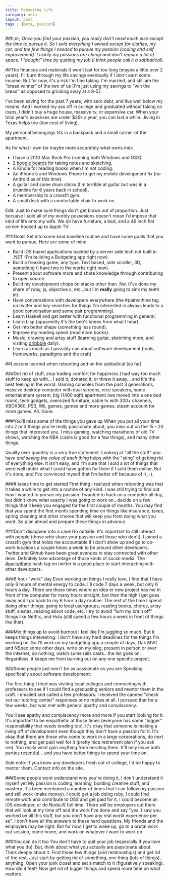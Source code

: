 ```yaml
---
title: Rebooting Life
category: meta
layout: post
tags : [meta, passion]
---
```


##tl;dr;
_Once you find your passion, you really don't need much else except the time to pursue it. So I sold everything I owned except for clothes, my car, and the few things I needed to pursue my passion (coding and self improvement). Luckily my passions are cheap and don't require a lot of space. I "bought" time by quitting my job (I think people call it a sabbatical)._

##The finances and materials
It won't last for too long (maybe a little over 2 years). I'll burn through my life savings eventually if I don't earn some income. But for now, it's a risk I'm fine taking. I'm married, and still am the "bread winner" of the two of us (I'm just using my savings to "win the bread" as opposed to grinding away at a 9-5).

I've been saving for the past 7 years, with zero debt, and live well below my means. And I worked my ass off in college and graduated without taking on loans, I didn't buy a huge house, massive tv, or expensive car. When your total year's expenses are under $35k a year, you can last a while...living in Texas helps too (low cost of living).

My personal belongings fits in a backpack and a small corner of the apartment.

As for what I own (or maybe more accurately what owns me):

- I have a 2010 Mac Book Pro (running both Windows and OSX).
- 2 [boogie boards](http://www.amazon.com/Boogie-Board-Writing-Tablet-Black/dp/B002ZE4TDI) for taking notes and sketching.
- A Kindle for reading books when I'm not coding.
- An iPhone 5 and Windows Phone to get my mobile development fix (no Android as of this time).
- A guitar and some drum sticks (I'm terrible at guitar but was in a drumline for 6 years back in school).
- A membership to a crossfit gym.
- A small desk with a comfortable chair to work on.

Edit: Just to make sure things don't get blown out of proportion. Just becuase I sold all of _my_ worldy possesions doesn't mean I'd impose that kind of life onto my wife. We _do_ have furniture, a bed, and a 46 inch flat screen hooked up to Apple TV.

###Goals
Set into some kind baseline routine and have some goals that you want to pursue. Here are some of mine:

- Build iOS based applications backed by a server side tech not built in .NET (I'm building a Budgeting app right now).
- Build a freaking game, any type. Text based, side scroller, 3D, something (I have two in the works right now).
- Present about software more and share knowledge through contributing to open source.
- Build my development chops on stacks other than .Net (I've done my share of ruby, js, objective c, etc...but I'm **really** going to sink my teeth in).
- Have conversations with developers everywhere (the #pairwithme tag on twitter and key searches for things I'm interested in always leads to a good conversation and some pair programming).
- Learn Haskell and get better with functional programming in general.
- Learn Lisp (apparently it's the bee's knees from what I hear).
- Get into better shape (something less round).
- Improve my reading speed (read more books).
- Music, drawing and artsy stuff (learning guitar, sketching more, and visiting [dribbble](http://dribbble.com) daily).
- Learn as much as I possibly can about software development (tools, frameworks, paradigms and the craft)

##Lessons learned when rebooting and on the sabbatical (so far)

###Get rid of stuff, stop trading comfort for happiness
I had way too much stuff to keep up with... I sold it, donated it, or threw it away... and it's the best feeling in the world. Gaming consoles from the past 3 generations, massive desktop computer with dual screens, nice speakers, home entertainment system, big (1400 sqft) apartment (we moved into a one bed room), tech gadgets, oversized furniture, cable tv with 300+ channels, XBOX360, PS3, Wii, games, games and more games, steam account for more games. All. Gone.

###You'll miss some of the things you gave up
When you put all your time into 2 or 3 things you're really passionate about, you miss out on the 15 - 20 things that interested you. I miss gaming, watching marathons of old TV shows, watching the NBA (cable is good for a few things), and many other things.

Quality over quantity is a very true statement. Looking at "all the stuff" you have _and seeing the value of each thing_ helps with the "sting" of getting rid of everything else. It isn't easy, and I'm sure that I sold a lot of things that were well under what I could have gotten for them if I sold them online. But it's done, and I've convinced myself that I'm better off because of it ;-).

###It takes time to get started
First thing I realized when rebooting was that it takes a while to get into a routine of any kind. I was still trying to find out _how_ I wanted to pursue my passion. I wanted to hack on a computer all day, but didn't know what exactly I was going to work on...decide on a few things that'll keep you engaged for the first couple of months. You may find that you spend the first month spending time on things like insurance, taxes, spring cleaning and other chores that will keep you from doing what you want. So plan ahead and prepare these things in advance.

###Don't disappear into a cave
Go outside. It's important to still interact with people (those who share your passion and those who don't). I joined a crossfit gym that holds me accountable if I don't show up and go to co-work locations a couple times a week to be around other developers. Twitter and Github have been great avenues to stay connected with other devs. Definitely take advantage of those kinds of social media. The [#pairwithme](https://twitter.com/search?q=%23pairwithme) hash tag on twitter is a good place to start interacting with other developers.

###6 hour "work" day
Even working on things I really love, I find that I have only 6 hours of mental energy to code. I'll code 7 days a week, but only 6 hours a day. There are those times where an idea or new project has me in front of the computer for many hours straight, but then the high I get goes away and I go back to my 6 hour a day routine.  The rest of the time I spend doing other things: going to local usergroups, reading books, chores, artsy stuff, siestas, reading about code, etc. I try to avoid "turn my brain off" things like Netflix, and Hulu (still spend a few hours a week in front of things like that).

###Mix things up to avoid burnout
I feel like I'm juggling so much. But it keeps things interesting. I don't have any hard deadlines for the things I'm working on. So I'll work on my budgeting app a couple of days, Oak MVC and NSpec some other days, write on my blog, present in person or over the internet, do nothing, watch some rails casts...the list goes on. Regardless, it keeps me from burning out on any one specific project.

###Some people just won't be as passionate as you are
Speaking specifically about software development:

The first thing I tried was visiting local colleges and connecting with professors to see if I could find a graduating seniors and mentor them in the craft. I emailed and called a few professors. I received the canned "check out our tutoring center" responses or no replies at all. I pursued that for a few weeks, but was met with general apathy and complacency.

You'll see apathy and complacency more and more if you start looking for it. It's important to be empathetic at those times (everyone has some "bigger" responsibility that needs tending too). It's okay that someone is making a living off of development even though they don't have a passion for it. It's okay that there are those who come to work in a large corporations, do next to nothing, and get paid well for it (pretty nice retirement plan if you ask me). You really wont gain anything from berating them. It'll only leave both parties resentful... and _you_ have better things to spend your time on.

Side note: If you know any developers fresh out of college, I'd be happy to mentor them. Contact info on the site.

###Some people wont understand why you're doing it, I don't understand it myself yet
My passion is coding, learning, building creative stuff, and mastery. It's been mentioned a number of times that I can follow my passion and still work (make money). I could get a job doing ruby, I could find remote work and contribute to OSS and get paid for it, I could become an iOS developer, or do NodeJS full time. There will be employers out there that will look at my time off and the work I've done and say "yea, I saw you worked on all this stuff, but you don't have any real world experience per se". I don't have all the answers to these hard questions. My friends and the employers may be right. But for now, I get to wake up, go to a brutal work out session, come home, and work on whatever _I_ want to work on.

###You can do it too
You don't have to quit your job (especially if you love what you do). But, think about what you actually are passionate about. Think deeply about it. Find those few things (and relationships) and get rid of the rest. Just start by getting rid of something, one thing (lots of things), anything. Open your junk closet and set a match to it (figuratively speaking). How did it feel? Now get rid of bigger things and spend more time on what matters.
